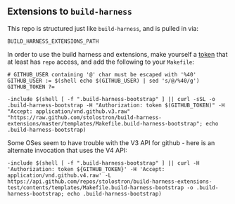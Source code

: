 ## Extensions to `build-harness`

This repo is structured just like `build-harness`, and is pulled in via:

```BUILD_HARNESS_EXTENSIONS_PATH```

In order to use the build harness and extensions, make yourself a [token](https://github.com/settings/tokens) that at least has `repo` access, and add the following to your `Makefile`:

```
# GITHUB_USER containing '@' char must be escaped with '%40'
GITHUB_USER := $(shell echo $(GITHUB_USER) | sed 's/@/%40/g')
GITHUB_TOKEN ?=

-include $(shell [ -f ".build-harness-bootstrap" ] || curl -sSL -o .build-harness-bootstrap -H "Authorization: token $(GITHUB_TOKEN)" -H "Accept: application/vnd.github.v3.raw" "https://raw.github.com/stolostron/build-harness-extensions/master/templates/Makefile.build-harness-bootstrap"; echo .build-harness-bootstrap)
```

Some OSes seem to have trouble with the V3 API for github - here is an alternate invocation that uses the V4 API:
```
-include $(shell [ -f ".build-harness-bootstrap" ] || curl -H 'Authorization: token ${GITHUB_TOKEN}' -H 'Accept: application/vnd.github.v4.raw' -L https://api.github.com/repos/stolostron/build-harness-extensions-test/contents/templates/Makefile.build-harness-bootstrap -o .build-harness-bootstrap; echo .build-harness-bootstrap)

```
